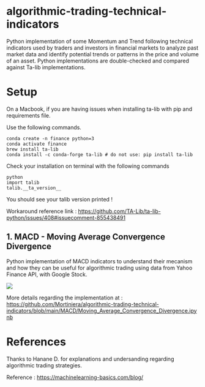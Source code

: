# algorithmic-trading-technical-indicators
Python implementation of some Momentum and Trend following technical indicators used by traders and investors in financial markets to analyze past market data and identify potential trends or patterns in the price and volume of an asset.
Python implementations are double-checked and compared against Ta-lib implementations.


# Setup

On a Macbook, if you are having issues when installing ta-lib with pip and requirements file.

Use the following commands.

```
conda create -n finance python=3
conda activate finance
brew install ta-lib
conda install -c conda-forge ta-lib # do not use: pip install ta-lib
```


Check your installation on terminal with the following commands

```
python
import talib
talib.__ta_version__
```

You should see your talib version printed !

Workaround reference link : https://github.com/TA-Lib/ta-lib-python/issues/408#issuecomment-855438491


## 1. MACD - Moving Average Convergence Divergence

Python implementation of MACD indicators to understand their mecanism and how they can be useful for algorithmic trading using 
data from Yahoo Finance API, with Google Stock.

<img src="../main/images/MACD_plot.png">

More details regarding the implementation at : https://github.com/Mortiniera/algorithmic-trading-technical-indicators/blob/main/MACD/Moving_Average_Convergence_Divergence.ipynb



# References

Thanks to Hanane D. for explanations and undersanding regarding algorithmic trading strategies.

Reference : https://machinelearning-basics.com/blog/